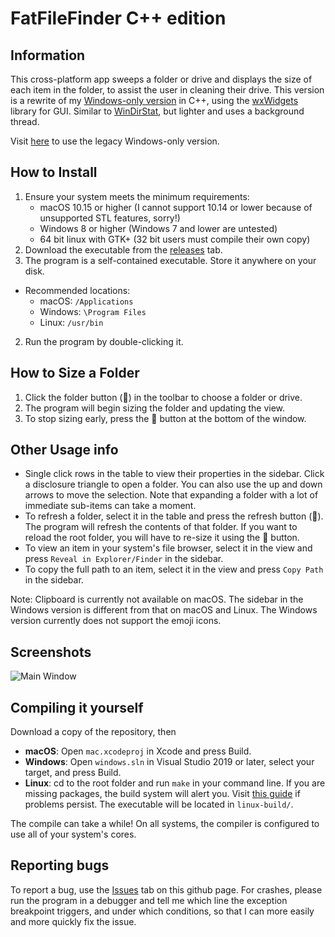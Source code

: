 # FatFileFinder C++ edition

## Information
This cross-platform app sweeps a folder or drive and displays the size of each item in the folder, to assist the user in cleaning their drive.
This version is a rewrite of my [Windows-only version](https://github.com/Ravbug/FatFileFinder) in C++, using the [wxWidgets](https://www.wxwidgets.org) library for GUI. 
Similar to [WinDirStat](https://windirstat.net/), but lighter and uses a background thread.

Visit [here](https://github.com/Ravbug/FatFileFinder) to use the legacy Windows-only version.

## How to Install
1. Ensure your system meets the minimum requirements:
   - macOS 10.15 or higher (I cannot support 10.14 or lower because of unsupported STL features, sorry!)
   - Windows 8 or higher (Windows 7 and lower are untested)
   - 64 bit linux with GTK+ (32 bit users must compile their own copy)
1. Download the executable from the [releases](https://github.com/Ravbug/FatFileFinderCPP/releases/latest) tab.
2. The program is a self-contained executable. Store it anywhere on your disk. 
-  Recommended locations:
   - macOS: `/Applications`
   - Windows: `\Program Files`
   - Linux: `/usr/bin`
2. Run the program by double-clicking it.

## How to Size a Folder
1. Click the folder button (📁) in the toolbar to choose a folder or drive.
2. The program will begin sizing the folder and updating the view.
3. To stop sizing early, press the 🛑 button at the bottom of the window. 

## Other Usage info
* Single click rows in the table to view their properties in the sidebar. Click a disclosure triangle to open a folder.
You can also use the up and down arrows to move the selection. Note that expanding a folder with a lot of immediate sub-items can take a moment.
* To refresh a folder, select it in the table and press the refresh button (🔁). The program will refresh the contents of that folder.
If you want to reload the root folder, you will have to re-size it using the 📁 button.
* To view an item in your system's file browser, select it in the view and press `Reveal in Explorer/Finder` in the sidebar.
* To copy the full path to an item, select it in the view and press `Copy Path` in the sidebar.

Note: Clipboard is currently not available on macOS. The sidebar in the Windows version is different from that on macOS and Linux. 
The Windows version currently does not support the emoji icons. 

## Screenshots
![Main Window](https://user-images.githubusercontent.com/22283943/72393521-111f9980-3701-11ea-8885-992f2852a19f.png)

## Compiling it yourself
Download a copy of the repository, then
- **macOS**: Open `mac.xcodeproj` in Xcode and press Build.
- **Windows**: Open `windows.sln` in Visual Studio 2019 or later, select your target, and press Build.
- **Linux**: cd to the root folder and run `make` in your command line. If you are missing packages, the build system will alert you. Visit [this guide](https://github.com/Ravbug/wxWidgetsTemplate/wiki/Building-the-Projects#linux)
if problems persist. The executable will be located in `linux-build/`.

The compile can take a while! On all systems, the compiler is configured to use all of your system's cores.

## Reporting bugs
To report a bug, use the [Issues](https://github.com/Ravbug/FatFileFinderCPP/issues) tab on this github page.
For crashes, please run the program in a debugger and tell me which line the exception breakpoint triggers, and under which conditions, 
so that I can more easily and more quickly fix the issue.

